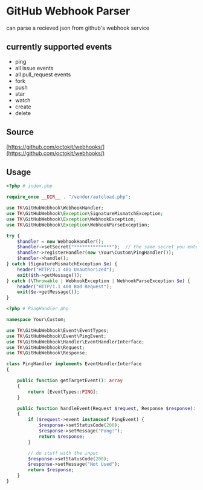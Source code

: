 # GitHub Webhook Parser

can parse a recieved json from github's webhook service

## currently supported events

- ping
- all issue events
- all pull_request events
- fork
- push
- star
- watch
- create
- delete

## Source

[https://github.com/octokit/webhooks/](https://github.com/octokit/webhooks/)

## Usage

```php
<?php # index.php

require_once __DIR__ . "/vendor/autoload.php";

use TK\GitHubWebhook\WebhookHandler;
use TK\GitHubWebhook\Exception\SignatureMismatchException;
use TK\GitHubWebhook\Exception\WebhookException;
use TK\GitHubWebhook\Exception\WebhookParseException;

try {
    $handler = new WebhookHandler();
    $handler->setSecret("**************");  // the same secret you entered while creating the webhook on github.com
    $handler->registerHandler(new \Your\Custom\PingHandler());
    $handler->handle();
} catch (SignatureMismatchException $e) {
    header("HTTP/1.1 401 Unauthorized");
    exit($th->getMessage());
} catch (\Throwable | WebhookException | WebhookParseException $e) {
    header("HTTP/1.1 400 Bad Request");
    exit($e->getMessage());
}

```

```php
<?php # PingHandler.php

namespace Your\Custom;

use TK\GitHubWebhook\Event\EventTypes;
use TK\GitHubWebhook\Event\PingEvent;
use TK\GitHubWebhook\Handler\EventHandlerInterface;
use TK\GitHubWebhook\Request;
use TK\GitHubWebhook\Response;

class PingHandler implements EventHandlerInterface
{

    public function getTargetEvent(): array
    {
        return [EventTypes::PING];
    }

    public function handleEvent(Request $request, Response $response): Response
    {
        if ($request->event instanceof PingEvent) {
            $response->setStatusCode(200);
            $response->setMessage("Pong!");
            return $response;
        }

        // do stuff with the input
        $response->setStatusCode(200);
        $response->setMessage("Not Used");
        return $response;
    }
}
```